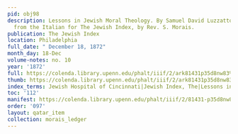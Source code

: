 ```yaml
---
pid: obj98
description: Lessons in Jewish Moral Theology. By Samuel David Luzzatto [...] Translated
  from the Italian for The Jewish Index, by Rev. S. Morais.
publication: The Jewish Index
location: Philadelphia
full_date: " December 18, 1872"
month_day: 18-Dec
volume-notes: no. 10
year: '1872'
full: https://colenda.library.upenn.edu/phalt/iiif/2/ark81431p35d8nw83%2FSHA256E-s7612499--2e84ecdf99a51d776a799680b78e536b6692cfb9d898664700c153e689acb335.jpeg/full/3500,/0/default.jpg
thumb: https://colenda.library.upenn.edu/phalt/iiif/2/ark81431p35d8nw83%2FSHA256E-s7612499--2e84ecdf99a51d776a799680b78e536b6692cfb9d898664700c153e689acb335.jpeg/full/!200,200/0/default.jpg
index_terms: Jewish Hospital of Cincinnati|Jewish Index, The|Lessons in Moral Theology
toc: '112'
manifest: https://colenda.library.upenn.edu/phalt/iiif/2/81431-p35d8nw83/manifest
order: '097'
layout: qatar_item
collection: morais_ledger
---
```


